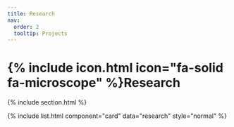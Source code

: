 ```yaml
---
title: Research
nav:
  order: 2
  tooltip: Projects
---
```


# {% include icon.html icon="fa-solid fa-microscope" %}Research

{% include section.html %}

{% include list.html component="card" data="research" style="normal" %}


